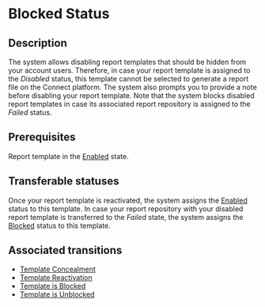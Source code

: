 # Blocked Status 
## Description
The system allows disabling report templates that should be hidden from your account users. Therefore, in case your report template is assigned to the *Disabled* status, this template cannot be selected to generate a report file on the Connect platform. The system also prompts you to provide a note before disabling your report template.
Note that the system blocks disabled report templates in case its associated report repository is assigned to the *Failed* status.
## Prerequisites
Report template in the [Enabled](s-a-enabled.html) state.
## Transferable statuses
Once your report template is reactivated, the system assigns the [Enabled](s-a-enabled.html) status to this template.
In case your report repository with your disabled report template is transferred to the *Failed* state, the system assigns the [Blocked](s-c-blocked.html) status to this template.
## Associated transitions
* [Template Concealment](t-2-enabled-disabled.html)
* [Template Reactivation](t-3-disabled-enabled.html)
* [Template is Blocked](t-4-enabled-disabled-blocked.html)
* [Template is Unblocked](t-5-blocked-enabled.html)
